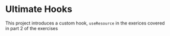 # Ultimate Hooks

This project introduces a custom hook, `useResource` in the exerices covered in part 2 of the exercises



